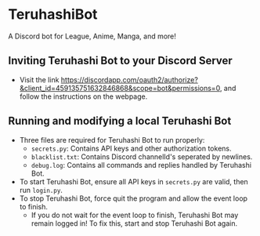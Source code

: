 # TeruhashiBot
A Discord bot for League, Anime, Manga, and more!

## Inviting Teruhashi Bot to your Discord Server
* Visit the link https://discordapp.com/oauth2/authorize?&client_id=459135751632846868&scope=bot&permissions=0, and follow the instructions on the webpage.

## Running and modifying a local Teruhashi Bot
* Three files are required for Teruhashi Bot to run properly:
    * `secrets.py`: Contains API keys and other authorization tokens.
    * `blacklist.txt`: Contains Discord channelId's seperated by newlines.
    * `debug.log`: Contains all commands and replies handled by Teruhashi Bot.
* To start Teruhashi Bot, ensure all API keys in `secrets.py` are valid, then run `login.py`.
* To stop Teruhashi Bot, force quit the program and allow the event loop to finish. 
    * If you do not wait for the event loop to finish, Teruhashi Bot may remain logged in! To fix this, start and stop Teruhashi Bot again.
